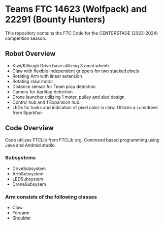 # Teams FTC 14623 (Wolfpack) and 22291 (Bounty Hunters)

This repository contains the FTC Code for the CENTERSTAGE (2023-2024) competition season.
## Robot Overview
- Kiwi/Killough Drive base utilizing 3 omni wheels
- Claw with flexible independent grippers for two stacked pixels
- Rotating Arm with linear extension
- Rotating claw motor
- Distance sensor for Team prop detection
- Camera for Apriltag detection
- Drone launcher utilizing 1 motor, pulley and sled design.
- Control hub and 1 Expansion hub.
- LEDs for looks and indication of pixel color in claw. Utilizes a Lumidriver from Sparkfun
## Code Overview
Code utilizes FTCLib from FTCLib.org. Command based programming using Java and Android studio.

### Subsystems
- DriveSubsystem
- ArmSubsystem
- LEDSubsystem
- DroneSubsysem
### Arm consists of the following classes
- Claw
- Forearm
- Shoulder




